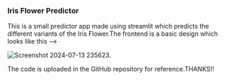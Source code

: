 ### Iris Flower Predictor

This is a small predictor app made using streamlit which predicts the different variants of the Iris Flower.The frontend is a basic design which looks like this -->

![Screenshot 2024-07-13 235623](https://github.com/user-attachments/assets/fccb60ca-b04b-4ae7-8f71-bce817207bb2).

The code is uploaded in the GitHub repository for reference.THANKS!!

